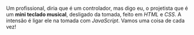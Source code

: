 # 
 Um profissional, diria que é um controlador, mas digo eu, o projetista que é um **mini teclado musical**, desligado da tomada, feito em *HTML* e *CSS*. A intensão é ligar ele na tomada com *JavaScript*. Vamos uma coisa de cada vez!
